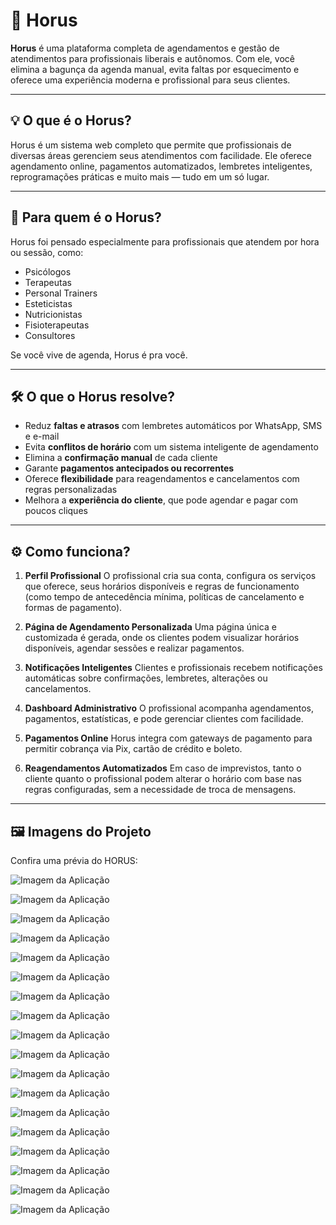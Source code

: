 # 🦉 Horus

**Horus** é uma plataforma completa de agendamentos e gestão de atendimentos para profissionais liberais e autônomos. Com ele, você elimina a bagunça da agenda manual, evita faltas por esquecimento e oferece uma experiência moderna e profissional para seus clientes.

---

## 💡 O que é o Horus?

Horus é um sistema web completo que permite que profissionais de diversas áreas gerenciem seus atendimentos com facilidade. Ele oferece agendamento online, pagamentos automatizados, lembretes inteligentes, reprogramações práticas e muito mais — tudo em um só lugar.

---

## 🎯 Para quem é o Horus?

Horus foi pensado especialmente para profissionais que atendem por hora ou sessão, como:

* Psicólogos
* Terapeutas
* Personal Trainers
* Esteticistas
* Nutricionistas
* Fisioterapeutas
* Consultores

Se você vive de agenda, Horus é pra você.

---

## 🛠️ O que o Horus resolve?

* Reduz **faltas e atrasos** com lembretes automáticos por WhatsApp, SMS e e-mail
* Evita **conflitos de horário** com um sistema inteligente de agendamento
* Elimina a **confirmação manual** de cada cliente
* Garante **pagamentos antecipados ou recorrentes**
* Oferece **flexibilidade** para reagendamentos e cancelamentos com regras personalizadas
* Melhora a **experiência do cliente**, que pode agendar e pagar com poucos cliques

---

## ⚙️ Como funciona?

1. **Perfil Profissional**
   O profissional cria sua conta, configura os serviços que oferece, seus horários disponíveis e regras de funcionamento (como tempo de antecedência mínima, políticas de cancelamento e formas de pagamento).

2. **Página de Agendamento Personalizada**
   Uma página única e customizada é gerada, onde os clientes podem visualizar horários disponíveis, agendar sessões e realizar pagamentos.

3. **Notificações Inteligentes**
   Clientes e profissionais recebem notificações automáticas sobre confirmações, lembretes, alterações ou cancelamentos.

4. **Dashboard Administrativo**
   O profissional acompanha agendamentos, pagamentos, estatísticas, e pode gerenciar clientes com facilidade.

5. **Pagamentos Online**
   Horus integra com gateways de pagamento para permitir cobrança via Pix, cartão de crédito e boleto.

6. **Reagendamentos Automatizados**
   Em caso de imprevistos, tanto o cliente quanto o profissional podem alterar o horário com base nas regras configuradas, sem a necessidade de troca de mensagens.

---

## 🖼️ Imagens do Projeto
Confira uma prévia do HORUS:

![Imagem da Aplicação](./images/imagem01.png)

![Imagem da Aplicação](./images/Imagem02.png)

![Imagem da Aplicação](./images/imagem03.png)

![Imagem da Aplicação](./images/imagem04.png)

![Imagem da Aplicação](./images/imagem05.png)

![Imagem da Aplicação](./images/imagem06.png)

![Imagem da Aplicação](./images/imagem07.png)

![Imagem da Aplicação](./images/imagem08.png)

![Imagem da Aplicação](./images/imagem09.png)

![Imagem da Aplicação](./images/imagem10.png)

![Imagem da Aplicação](./images/imagem11.png)

![Imagem da Aplicação](./images/imagem12.png)

![Imagem da Aplicação](./images/imagem13.png)

![Imagem da Aplicação](./images/imagem14.png)

![Imagem da Aplicação](./images/imagem15.png)

![Imagem da Aplicação](./images/imagem16.png)

![Imagem da Aplicação](./images/imagem17.png)

![Imagem da Aplicação](./images/imagem18.png)